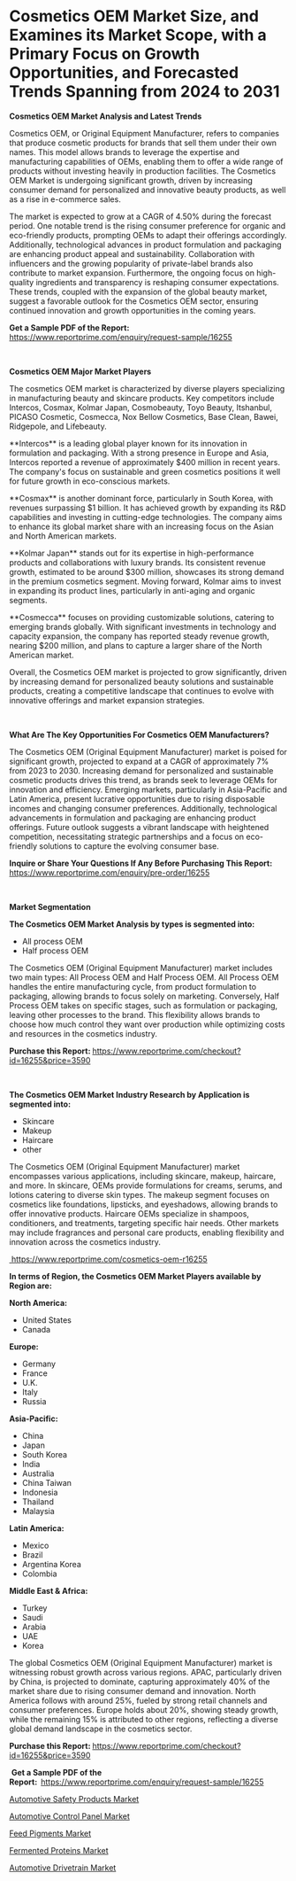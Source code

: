 <p><h1>Cosmetics OEM Market Size, and Examines its Market Scope, with a Primary Focus on Growth Opportunities, and Forecasted Trends Spanning from 2024 to 2031</h1></p><p><strong>Cosmetics OEM Market Analysis and Latest Trends</strong></p>
<p><p>Cosmetics OEM, or Original Equipment Manufacturer, refers to companies that produce cosmetic products for brands that sell them under their own names. This model allows brands to leverage the expertise and manufacturing capabilities of OEMs, enabling them to offer a wide range of products without investing heavily in production facilities. The Cosmetics OEM Market is undergoing significant growth, driven by increasing consumer demand for personalized and innovative beauty products, as well as a rise in e-commerce sales.</p><p>The market is expected to grow at a CAGR of 4.50% during the forecast period. One notable trend is the rising consumer preference for organic and eco-friendly products, prompting OEMs to adapt their offerings accordingly. Additionally, technological advances in product formulation and packaging are enhancing product appeal and sustainability. Collaboration with influencers and the growing popularity of private-label brands also contribute to market expansion. Furthermore, the ongoing focus on high-quality ingredients and transparency is reshaping consumer expectations. These trends, coupled with the expansion of the global beauty market, suggest a favorable outlook for the Cosmetics OEM sector, ensuring continued innovation and growth opportunities in the coming years.</p></p>
<p><strong>Get a Sample PDF of the Report:&nbsp;</strong> <a href="https://www.reportprime.com/enquiry/request-sample/16255">https://www.reportprime.com/enquiry/request-sample/16255</a></p>
<p>&nbsp;</p>
<p><strong>Cosmetics OEM Major Market Players</strong></p>
<p><p>The cosmetics OEM market is characterized by diverse players specializing in manufacturing beauty and skincare products. Key competitors include Intercos, Cosmax, Kolmar Japan, Cosmobeauty, Toyo Beauty, Itshanbul, PICASO Cosmetic, Cosmecca, Nox Bellow Cosmetics, Base Clean, Bawei, Ridgepole, and Lifebeauty. </p><p>**Intercos** is a leading global player known for its innovation in formulation and packaging. With a strong presence in Europe and Asia, Intercos reported a revenue of approximately $400 million in recent years. The company's focus on sustainable and green cosmetics positions it well for future growth in eco-conscious markets.</p><p>**Cosmax** is another dominant force, particularly in South Korea, with revenues surpassing $1 billion. It has achieved growth by expanding its R&D capabilities and investing in cutting-edge technologies. The company aims to enhance its global market share with an increasing focus on the Asian and North American markets.</p><p>**Kolmar Japan** stands out for its expertise in high-performance products and collaborations with luxury brands. Its consistent revenue growth, estimated to be around $300 million, showcases its strong demand in the premium cosmetics segment. Moving forward, Kolmar aims to invest in expanding its product lines, particularly in anti-aging and organic segments.</p><p>**Cosmecca** focuses on providing customizable solutions, catering to emerging brands globally. With significant investments in technology and capacity expansion, the company has reported steady revenue growth, nearing $200 million, and plans to capture a larger share of the North American market.</p><p>Overall, the Cosmetics OEM market is projected to grow significantly, driven by increasing demand for personalized beauty solutions and sustainable products, creating a competitive landscape that continues to evolve with innovative offerings and market expansion strategies.</p></p>
<p>&nbsp;</p>
<p><strong>What Are The Key Opportunities For Cosmetics OEM Manufacturers?</strong></p>
<p><p>The Cosmetics OEM (Original Equipment Manufacturer) market is poised for significant growth, projected to expand at a CAGR of approximately 7% from 2023 to 2030. Increasing demand for personalized and sustainable cosmetic products drives this trend, as brands seek to leverage OEMs for innovation and efficiency. Emerging markets, particularly in Asia-Pacific and Latin America, present lucrative opportunities due to rising disposable incomes and changing consumer preferences. Additionally, technological advancements in formulation and packaging are enhancing product offerings. Future outlook suggests a vibrant landscape with heightened competition, necessitating strategic partnerships and a focus on eco-friendly solutions to capture the evolving consumer base.</p></p>
<p><strong>Inquire or Share Your Questions If Any Before Purchasing This Report:</strong> <a href="https://www.reportprime.com/enquiry/pre-order/16255">https://www.reportprime.com/enquiry/pre-order/16255</a></p>
<p>&nbsp;</p>
<p><strong>Market Segmentation</strong></p>
<p><strong>The Cosmetics OEM Market Analysis by types is segmented into:</strong></p>
<p><ul><li>All process OEM</li><li>Half process OEM</li></ul></p>
<p><p>The Cosmetics OEM (Original Equipment Manufacturer) market includes two main types: All Process OEM and Half Process OEM. All Process OEM handles the entire manufacturing cycle, from product formulation to packaging, allowing brands to focus solely on marketing. Conversely, Half Process OEM takes on specific stages, such as formulation or packaging, leaving other processes to the brand. This flexibility allows brands to choose how much control they want over production while optimizing costs and resources in the cosmetics industry.</p></p>
<p><strong>Purchase this Report:&nbsp;</strong><a href="https://www.reportprime.com/checkout?id=16255&price=3590">https://www.reportprime.com/checkout?id=16255&price=3590</a></p>
<p>&nbsp;</p>
<p><strong>The Cosmetics OEM Market Industry Research by Application is segmented into:</strong></p>
<p><ul><li>Skincare</li><li>Makeup</li><li>Haircare</li><li>other</li></ul></p>
<p><p>The Cosmetics OEM (Original Equipment Manufacturer) market encompasses various applications, including skincare, makeup, haircare, and more. In skincare, OEMs provide formulations for creams, serums, and lotions catering to diverse skin types. The makeup segment focuses on cosmetics like foundations, lipsticks, and eyeshadows, allowing brands to offer innovative products. Haircare OEMs specialize in shampoos, conditioners, and treatments, targeting specific hair needs. Other markets may include fragrances and personal care products, enabling flexibility and innovation across the cosmetics industry.</p></p>
<p><a href="https://www.reportprime.com/cosmetics-oem-r16255">&nbsp;https://www.reportprime.com/cosmetics-oem-r16255</a></p>
<p><strong>In terms of Region, the Cosmetics OEM Market Players available by Region are:</strong></p>
<p>
    <p> <strong> North America: </strong>
        <ul>
            <li>United States</li>
            <li>Canada</li>
        </ul>
        </p> 
    <p> <strong> Europe: </strong>
        <ul>
            <li>Germany</li>
            <li>France</li>
            <li>U.K.</li>
            <li>Italy</li>
            <li>Russia</li>
        </ul>
        </p> 
    <p> <strong> Asia-Pacific: </strong>
        <ul>
            <li>China</li>
            <li>Japan</li>
            <li>South Korea</li>
            <li>India</li>
            <li>Australia</li>
            <li>China Taiwan</li>
            <li>Indonesia</li>
            <li>Thailand</li>
            <li>Malaysia</li>
        </ul>
        </p> 
    <p> <strong> Latin America: </strong>
        <ul>
            <li>Mexico</li>
            <li>Brazil</li>
            <li>Argentina Korea</li>
            <li>Colombia</li>
        </ul>
        </p> 
    <p> <strong> Middle East & Africa: </strong>
        <ul>
            <li>Turkey</li>
            <li>Saudi</li>
            <li>Arabia</li>
            <li>UAE</li>
            <li>Korea</li>
        </ul>
    </p>
    </p>
<p><p>The global Cosmetics OEM (Original Equipment Manufacturer) market is witnessing robust growth across various regions. APAC, particularly driven by China, is projected to dominate, capturing approximately 40% of the market share due to rising consumer demand and innovation. North America follows with around 25%, fueled by strong retail channels and consumer preferences. Europe holds about 20%, showing steady growth, while the remaining 15% is attributed to other regions, reflecting a diverse global demand landscape in the cosmetics sector.</p></p>
<p><strong>Purchase this Report: </strong><a href="https://www.reportprime.com/checkout?id=16255&price=3590">https://www.reportprime.com/checkout?id=16255&price=3590</a></p>
<p>&nbsp;<strong>Get a Sample PDF of the Report:&nbsp;&nbsp;</strong><a href="https://www.reportprime.com/enquiry/request-sample/16255">https://www.reportprime.com/enquiry/request-sample/16255</a></p>
<p><strong></strong></p>
<p><p><a href="https://github.com/mauripalmi/Market-Research-Report-List-5/blob/main/automotive-safety-products-market.md">Automotive Safety Products Market</a></p><p><a href="https://issuu.com/reportprime-2/docs/automotive-control-panel-market-siz_f466fb6d076c8b">Automotive Control Panel Market</a></p><p><a href="https://medium.com/@dylan.greene85678/the-feed-pigments-market-report-analyzes-important-operational-and-performance-data-so-one-may-fcf329d601ba?postPublishedType=initial">Feed Pigments Market</a></p><p><a href="https://medium.com/@dylan.greene85678/the-fermented-proteins-market-report-analyzes-important-operational-and-performance-data-so-one-c6cc7e92c8fe">Fermented Proteins Market</a></p><p><a href="https://issuu.com/reportprime-2/docs/automotive-drivetrain-market-size-2_b1d93f51ac7e56">Automotive Drivetrain Market</a></p></p>
